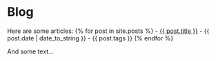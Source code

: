 # Blog

Here are some articles:
    {% for post in site.posts %}
            - <a href="{{ post.url | absolute_url }}">{{ post.title }}</a> - {{ post.date | date_to_string }} - {{ post.tags }}
    {% endfor %}

And some text...

